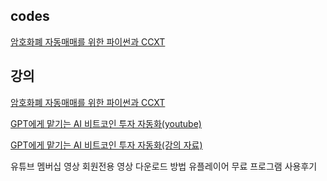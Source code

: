 ## codes

[암호화폐 자동매매를 위한 파이썬과 CCXT](https://github.com/sharebook-kr/book-cryptocurrency-trading-with-python-ccxt)


## 강의

[암호화폐 자동매매를 위한 파이썬과 CCXT](https://wikidocs.net/book/8616)

[GPT에게 맡기는 AI 비트코인 투자 자동화(youtube)](https://www.youtube.com/watch?v=EOnaOpZy9ew)

[GPT에게 맡기는 AI 비트코인 투자 자동화(강의 자료)](https://jocoding.net/gptbitcoin)

유튜브 멤버십 영상 회원전용 영상 다운로드 방법 유플레이어 무료 프로그램 사용후기